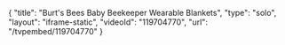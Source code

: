 {
    "title": "Burt's Bees Baby Beekeeper Wearable Blankets",
    "type": "solo",
    "layout": "iframe-static",
    "videoId": "119704770",
    "url": "\/tvpembed\/119704770"
}